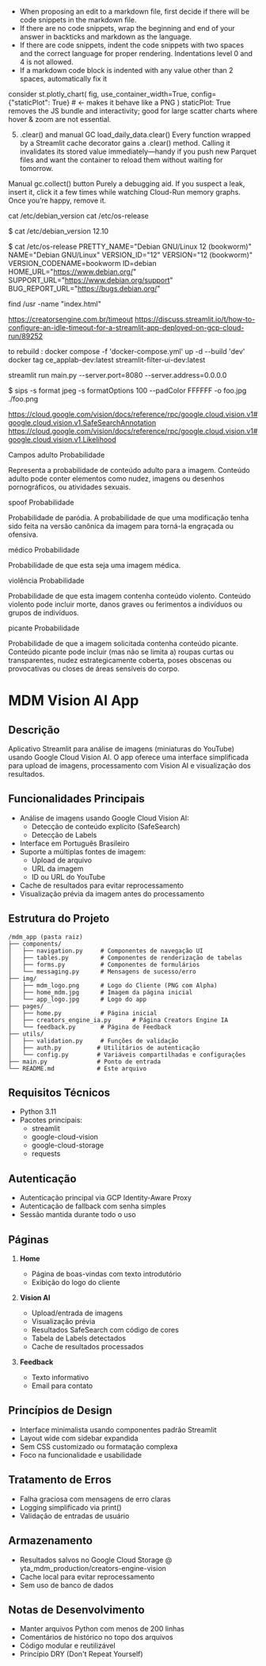 - When proposing an edit to a markdown file, first decide if there will be code snippets in the markdown file.
- If there are no code snippets, wrap the beginning and end of your answer in backticks and markdown as the language.
- If there are code snippets, indent the code snippets with two spaces and the correct language for proper rendering. Indentations level 0 and 4 is not allowed.
- If a markdown code block is indented with any value other than 2 spaces, automatically fix it





consider st.plotly_chart(
    fig,
    use_container_width=True,
    config={"staticPlot": True}   # <- makes it behave like a PNG
)
staticPlot: True removes the JS bundle and interactivity; good for large scatter charts where hover & zoom are not essential.



5. .clear() and manual GC
load_daily_data.clear()
Every function wrapped by a Streamlit cache decorator gains a .clear() method. Calling it invalidates its stored value immediately—handy if you push new Parquet files and want the container to reload them without waiting for tomorrow.

Manual gc.collect() button
Purely a debugging aid. If you suspect a leak, insert it, click it a few times while watching Cloud-Run memory graphs. Once you’re happy, remove it.


cat /etc/debian_version
cat /etc/os-release

$ cat /etc/debian_version
12.10

 $ cat /etc/os-release
PRETTY_NAME="Debian GNU/Linux 12 (bookworm)"
NAME="Debian GNU/Linux"
VERSION_ID="12"
VERSION="12 (bookworm)"
VERSION_CODENAME=bookworm
ID=debian
HOME_URL="https://www.debian.org/"
SUPPORT_URL="https://www.debian.org/support"
BUG_REPORT_URL="https://bugs.debian.org/"

find /usr -name "index.html"

https://creatorsengine.com.br/timeout
https://discuss.streamlit.io/t/how-to-configure-an-idle-timeout-for-a-streamlit-app-deployed-on-gcp-cloud-run/89252


to rebuild : docker compose -f 'docker-compose.yml' up -d --build 'dev'
docker tag ce_applab-dev:latest streamlit-filter-ui-dev:latest


streamlit run main.py --server.port=8080 --server.address=0.0.0.0

 $ sips -s format jpeg -s formatOptions 100 --padColor FFFFFF -o foo.jpg ./foo.png

https://cloud.google.com/vision/docs/reference/rpc/google.cloud.vision.v1#google.cloud.vision.v1.SafeSearchAnnotation
https://cloud.google.com/vision/docs/reference/rpc/google.cloud.vision.v1#google.cloud.vision.v1.Likelihood


Campos
adulto
Probabilidade

Representa a probabilidade de conteúdo adulto para a imagem. Conteúdo adulto pode conter elementos como nudez, imagens ou desenhos pornográficos, ou atividades sexuais.

spoof
Probabilidade

Probabilidade de paródia. A probabilidade de que uma modificação tenha sido feita na versão canônica da imagem para torná-la engraçada ou ofensiva.

médico
Probabilidade

Probabilidade de que esta seja uma imagem médica.

violência
Probabilidade

Probabilidade de que esta imagem contenha conteúdo violento. Conteúdo violento pode incluir morte, danos graves ou ferimentos a indivíduos ou grupos de indivíduos.

picante
Probabilidade

Probabilidade de que a imagem solicitada contenha conteúdo picante. Conteúdo picante pode incluir (mas não se limita a) roupas curtas ou transparentes, nudez estrategicamente coberta, poses obscenas ou provocativas ou closes de áreas sensíveis do corpo.


# MDM Vision AI App

## Descrição
Aplicativo Streamlit para análise de imagens (miniaturas do YouTube) usando Google Cloud Vision AI. O app oferece uma interface simplificada para upload de imagens, processamento com Vision AI e visualização dos resultados.

## Funcionalidades Principais
- Análise de imagens usando Google Cloud Vision AI:
  - Detecção de conteúdo explícito (SafeSearch)
  - Detecção de Labels
- Interface em Português Brasileiro
- Suporte a múltiplas fontes de imagem:
  - Upload de arquivo
  - URL da imagem
  - ID ou URL do YouTube
- Cache de resultados para evitar reprocessamento
- Visualização prévia da imagem antes do processamento

## Estrutura do Projeto
```
/mdm_app (pasta raiz)
├── components/
│   ├── navigation.py     # Componentes de navegação UI
│   ├── tables.py         # Componentes de renderização de tabelas
│   ├── forms.py          # Componentes de formulários
│   └── messaging.py      # Mensagens de sucesso/erro
├── img/
│   ├── mdm_logo.png      # Logo do Cliente (PNG com Alpha)
│   ├── home_mdm.jpg      # Imagem da página inicial
│   └── app_logo.jpg      # Logo do app
├── pages/
│   ├── home.py           # Página inicial
│   ├── creators_engine_ia.py      # Página Creators Engine IA
│   └── feedback.py       # Página de Feedback
├── utils/
│   ├── validation.py     # Funções de validação
│   ├── auth.py          # Utilitários de autenticação
│   └── config.py        # Variáveis compartilhadas e configurações
├── main.py              # Ponto de entrada
└── README.md            # Este arquivo
```

## Requisitos Técnicos
- Python 3.11
- Pacotes principais:
  - streamlit
  - google-cloud-vision
  - google-cloud-storage
  - requests

## Autenticação
- Autenticação principal via GCP Identity-Aware Proxy
- Autenticação de fallback com senha simples
- Sessão mantida durante todo o uso

## Páginas
1. **Home**
   - Página de boas-vindas com texto introdutório
   - Exibição do logo do cliente

2. **Vision AI**
   - Upload/entrada de imagens
   - Visualização prévia
   - Resultados SafeSearch com código de cores
   - Tabela de Labels detectados
   - Cache de resultados processados

3. **Feedback**
   - Texto informativo
   - Email para contato

## Princípios de Design
- Interface minimalista usando componentes padrão Streamlit
- Layout wide com sidebar expandida
- Sem CSS customizado ou formatação complexa
- Foco na funcionalidade e usabilidade

## Tratamento de Erros
- Falha graciosa com mensagens de erro claras
- Logging simplificado via print()
- Validação de entradas de usuário

## Armazenamento
- Resultados salvos no Google Cloud Storage @ yta_mdm_production/creators-engine-vision
- Cache local para evitar reprocessamento
- Sem uso de banco de dados

## Notas de Desenvolvimento
- Manter arquivos Python com menos de 200 linhas
- Comentários de histórico no topo dos arquivos
- Código modular e reutilizável
- Princípio DRY (Don't Repeat Yourself)